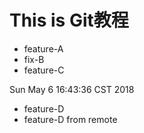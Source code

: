 # This is Git教程

 - feature-A
 - fix-B
 - feature-C

Sun May  6 16:43:36 CST 2018
 - feature-D
 - feature-D from remote

